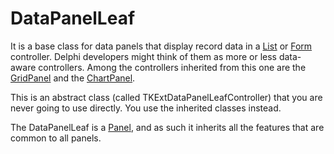 # DataPanelLeaf #

It is a base class for data panels that display record data in a [List](List.md) or [Form](Form.md) controller. Delphi developers might think of them as more or less data-aware controllers. Among the controllers inherited from this one are the [GridPanel](GridPanel.md) and the [ChartPanel](ChartPanel.md).

This is an abstract class (called TKExtDataPanelLeafController) that you are never going to use directly. You use the inherited classes instead.

The DataPanelLeaf is a [Panel](Panel.md), and as such it inherits all the features that are common to all panels.